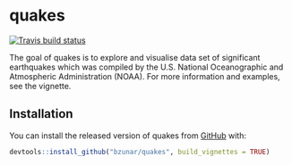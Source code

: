 
<!-- README.md is generated from README.Rmd. Please edit that file -->
quakes
======

<!-- badges: start -->
[![Travis build status](https://travis-ci.org/bzunar/quakes.svg?branch=master)](https://travis-ci.org/bzunar/quakes) <!-- badges: end -->

The goal of quakes is to explore and visualise data set of significant earthquakes which was compiled by the U.S. National Oceanographic and Atmospheric Administration (NOAA). For more information and examples, see the vignette.

Installation
------------

You can install the released version of quakes from [GitHub](https://github.com/) with:

``` r
devtools::install_github("bzunar/quakes", build_vignettes = TRUE)
```
